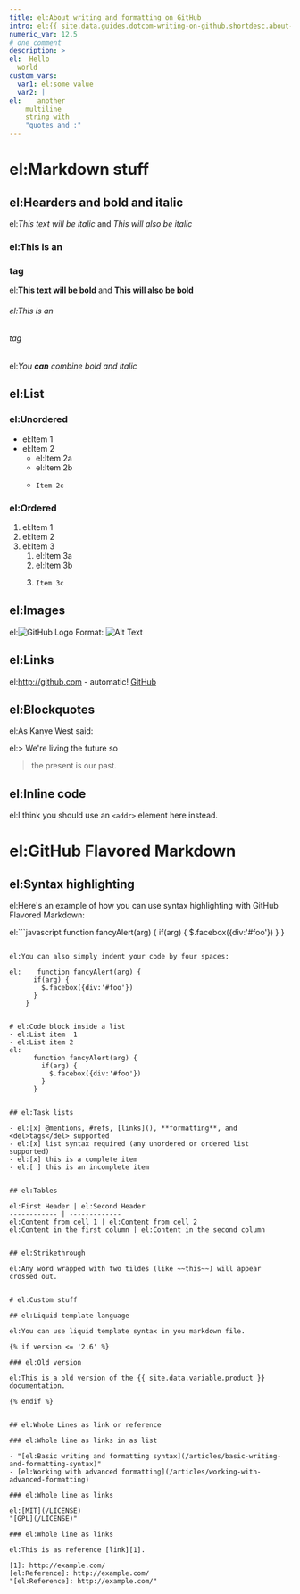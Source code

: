 ```yaml
---
title: el:About writing and formatting on GitHub
intro: el:{{ site.data.guides.dotcom-writing-on-github.shortdesc.about-writing-and-formatting-on-github }}
numeric_var: 12.5
# one comment
description: >
el:  Hello
  world
custom_vars:
  var1: el:some value
  var2: |
el:    another
    multiline
    string with
    "quotes and :"
---
```


# el:Markdown stuff

## el:Hearders and bold and italic

el:*This text will be italic* and _This will also be italic_

### el:This is an <h3> tag

el:**This text will be bold** and __This will also be bold__

###### el:This is an <h6> tag

el:_You **can** combine bold and italic_


## el:List

### el:Unordered

* el:Item 1
* el:Item 2
  * el:Item 2a
  * el:Item 2b
  * ```
    Item 2c
    ```

### el:Ordered

1. el:Item 1
1. el:Item 2
1. el:Item 3
   1. el:Item 3a
   1. el:Item 3b
   1. ```
      Item 3c
      ```


## el:Images

el:![GitHub Logo](/images/logo.png)
Format: ![Alt Text](url)


## el:Links

el:http://github.com - automatic!
[GitHub](http://github.com)


## el:Blockquotes

el:As Kanye West said:

el:> We're living the future so
> the present is our past.


## el:Inline code

el:I think you should use an `<addr>` element here instead.


# el:GitHub Flavored Markdown

## el:Syntax highlighting

el:Here's an example of how you can use syntax highlighting with GitHub Flavored Markdown:

el:```javascript
function fancyAlert(arg) {
  if(arg) {
    $.facebox({div:'#foo'})
  }
}
```

el:You can also simply indent your code by four spaces:

el:    function fancyAlert(arg) {
      if(arg) {
        $.facebox({div:'#foo'})
      }
    }


# el:Code block inside a list
- el:List item  1
- el:List item 2
el:
      function fancyAlert(arg) {
        if(arg) {
          $.facebox({div:'#foo'})
        }
      }


## el:Task lists

- el:[x] @mentions, #refs, [links](), **formatting**, and <del>tags</del> supported
- el:[x] list syntax required (any unordered or ordered list supported)
- el:[x] this is a complete item
- el:[ ] this is an incomplete item


## el:Tables

el:First Header | el:Second Header
------------ | -------------
el:Content from cell 1 | el:Content from cell 2
el:Content in the first column | el:Content in the second column


## el:Strikethrough

el:Any word wrapped with two tildes (like ~~this~~) will appear crossed out.


# el:Custom stuff

## el:Liquid template language

el:You can use liquid template syntax in you markdown file.

{% if version <= '2.6' %}

### el:Old version

el:This is a old version of the {{ site.data.variable.product }} documentation.

{% endif %}


## el:Whole Lines as link or reference

### el:Whole line as links in as list

- "[el:Basic writing and formatting syntax](/articles/basic-writing-and-formatting-syntax)"
- [el:Working with advanced formatting](/articles/working-with-advanced-formatting)

### el:Whole line as links

el:[MIT](/LICENSE)
"[GPL](/LICENSE)"

### el:Whole line as links

el:This is as reference [link][1].

[1]: http://example.com/
[el:Reference]: http://example.com/
"[el:Reference]: http://example.com/"
